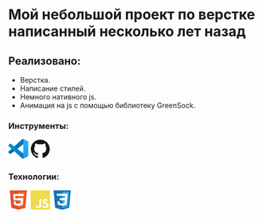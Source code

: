 # Мой небольшой проект по верстке написанный несколько лет назад

## Реализовано:
- Верстка.
- Написание стилей.
- Немного нативного js.
- Анимация на js с помощью библиотеку GreenSock.

### Инструменты:
<div>
  <img src="https://github.com/devicons/devicon/blob/master/icons/vscode/vscode-original.svg" width="40" height="40"/>
  <img src="https://github.com/devicons/devicon/blob/master/icons/github/github-original.svg" width="40" height="40"/>
</div>

### Технологии:
<div>
  <img src="https://github.com/devicons/devicon/blob/master/icons/html5/html5-original.svg" width="40" height="40"/>
  <img src="https://github.com/devicons/devicon/blob/master/icons/javascript/javascript-plain.svg" width="40" height="40"/>
  <img src="https://github.com/devicons/devicon/blob/master/icons/css3/css3-original.svg" width="40" height="40"/>
</div>
